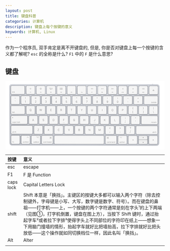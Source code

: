 ```yaml
---
layout: post
title: 键盘科普
categories: 计算机
description: 键盘上每个按键的意义
keywords: 计算机, Linux
---
```


作为一个程序员, 双手肯定是离不开键盘的, 但是, 你是否对键盘上每一个按键的含义都了解呢?
`esc` 的全称是什么? `F1` 中的 `F` 是什么意思?

## 键盘

![keyborad_1](/images/posts/keyborad_1.png)

| 按键       | 意义                                                                                                                                                                                                                                                                                                                                                    |
|:----------|:-------------------------------------------------------------------------------------------------------------------------------------------------------------------------------------------------------------------------------------------------------------------------------------------------------------------------------------------------------|
| esc       | escape                                                                                                                                                                                                                                                                                                                                                 |
| F1        | F 是 Function                                                                                                                                                                                                                                                                                                                                          |
| caps lock | Capital Letters Lock                                                                                                                                                                                                                                                                                                                                   |
| shift     | Shift 本意是「换挡」。主键区的按键大多都可以输入两个字符（除去控制键外，字母键是小写、大写，数字键是数字、符号）。而在键盘的鼻祖——打字机——上，一个按键的两个字符通常是刻在字头¹的上下两端（见图①，打字机倒置，键盘在图上方），当按下 Shift 键时，通过抬起字车²或者拉下字排³使得字头上不同部位的字符印在纸上——想象一下用脑门撞墙的情形，抬起字车就好比把墙抬高，拉下字排就好比把头放低——这个操作就如同切换档位一样，因此名叫「换挡」。 |
| Alt       | Alter                                                                                                                                                                                                                                                                                                                                                  |
|           |                                                                                                                                                                                                                                                                                                                                                        |
